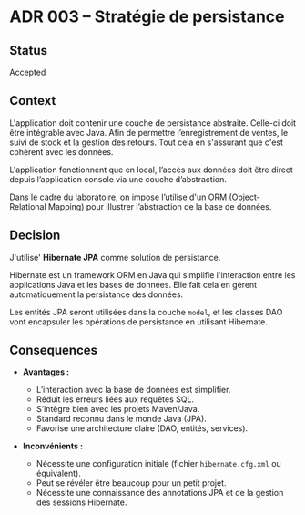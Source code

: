 # ADR 003 – Stratégie de persistance

## Status
Accepted

## Context
L'application doit contenir une couche de persistance abstraite. Celle-ci doit être intégrable avec Java. Afin de permettre l’enregistrement de ventes, le suivi de stock et la gestion des retours. Tout cela en s'assurant que c'est cohérent avec les données.

L'application fonctionnent que en local, l’accès aux données doit être direct depuis l’application console via une couche d’abstraction.

Dans le cadre du laboratoire, on impose l’utilise d'un ORM (Object-Relational Mapping) pour illustrer l’abstraction de la base de données.

## Decision
J'utilise' **Hibernate JPA** comme solution de persistance.

Hibernate est un framework ORM en Java qui simplifie l'interaction entre les applications Java et les bases de données. Elle fait cela en gèrent automatiquement la persistance des données.  

Les entités JPA seront utilisées dans la couche `model`, et les classes DAO vont encapsuler les opérations de persistance en utilisant Hibernate.

## Consequences
* **Avantages :**
  - L’interaction avec la base de données est simplifier.
  - Réduit les erreurs liées aux requêtes SQL.
  - S’intègre bien avec les projets Maven/Java.
  - Standard reconnu dans le monde Java (JPA).
  - Favorise une architecture claire (DAO, entités, services).

* **Inconvénients :**
  - Nécessite une configuration initiale (fichier `hibernate.cfg.xml` ou équivalent).
  - Peut se révéler être beaucoup pour un petit projet.
  - Nécessite une connaissance des annotations JPA et de la gestion des sessions Hibernate.
